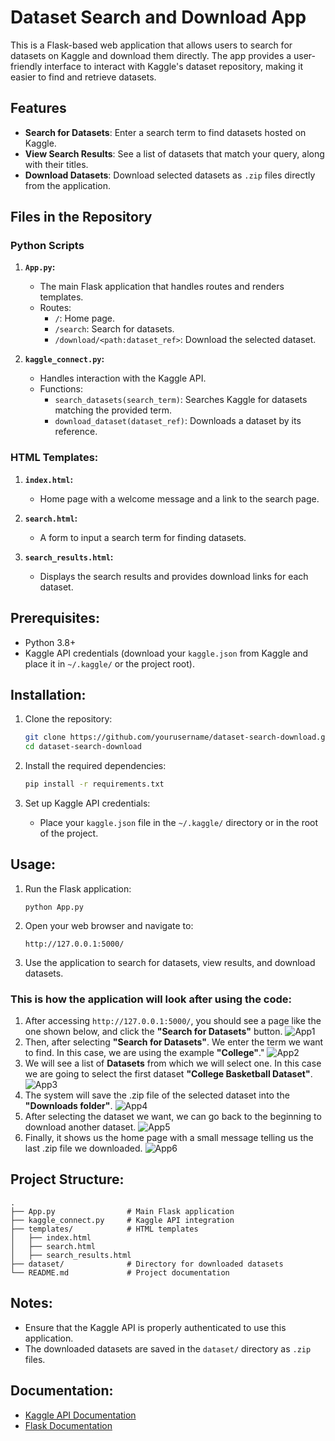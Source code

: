 # Dataset Search and Download App

This is a Flask-based web application that allows users to search for datasets on Kaggle and download them directly. The app provides a user-friendly interface to interact with Kaggle's dataset repository, making it easier to find and retrieve datasets.

## Features

- **Search for Datasets**: Enter a search term to find datasets hosted on Kaggle.
- **View Search Results**: See a list of datasets that match your query, along with their titles.
- **Download Datasets**: Download selected datasets as `.zip` files directly from the application.

## Files in the Repository

### Python Scripts 

1. **`App.py`:**
   - The main Flask application that handles routes and renders templates.
   - Routes:
     - `/`: Home page.
     - `/search`: Search for datasets.
     - `/download/<path:dataset_ref>`: Download the selected dataset.

2. **`kaggle_connect.py`:**
   - Handles interaction with the Kaggle API.
   - Functions:
     - `search_datasets(search_term)`: Searches Kaggle for datasets matching the provided term.
     - `download_dataset(dataset_ref)`: Downloads a dataset by its reference.

### HTML Templates:

1. **`index.html`:**
   - Home page with a welcome message and a link to the search page.

2. **`search.html`:**
   - A form to input a search term for finding datasets.

3. **`search_results.html`:**
   - Displays the search results and provides download links for each dataset.

## Prerequisites:

- Python 3.8+
- Kaggle API credentials (download your `kaggle.json` from Kaggle and place it in `~/.kaggle/` or the project root).

## Installation:

1. Clone the repository:
   ```bash
   git clone https://github.com/yourusername/dataset-search-download.git
   cd dataset-search-download
   ```

2. Install the required dependencies:
   ```bash
   pip install -r requirements.txt
   ```

3. Set up Kaggle API credentials:
   - Place your `kaggle.json` file in the `~/.kaggle/` directory or in the root of the project.

## Usage:

1. Run the Flask application:
   ```
   python App.py
   ```

2. Open your web browser and navigate to:
   ```
   http://127.0.0.1:5000/
   ```

3. Use the application to search for datasets, view results, and download datasets.

### This is how the application will look after using the code:

1. After accessing `http://127.0.0.1:5000/`, you should see a page like the one shown below, and click the **"Search for Datasets"** button.
![App1](./images/0.png)
2. Then, after selecting **"Search for Datasets"**. We enter the term we want to find. In this case, we are using the example **"College"**."
![App2](./images/2.png)
3. We will see a list of **Datasets** from which we will select one. In this case we are going to select the first dataset **"College Basketball Dataset"**.
![App3](./images/3.png)
4. The system will save the .zip file of the selected dataset into the **"Downloads folder"**.
![App4](./images/4.png)
5. After selecting the dataset we want, we can go back to the beginning to download another dataset.
![App5](./images/5.png)
6. Finally, it shows us the home page with a small message telling us the last .zip file we downloaded.
![App6](./images/6.png)

## Project Structure:

```
.
├── App.py                # Main Flask application
├── kaggle_connect.py     # Kaggle API integration
├── templates/            # HTML templates
│   ├── index.html
│   ├── search.html
│   ├── search_results.html
├── dataset/              # Directory for downloaded datasets
└── README.md             # Project documentation
```

## Notes:

- Ensure that the Kaggle API is properly authenticated to use this application.
- The downloaded datasets are saved in the `dataset/` directory as `.zip` files.

## Documentation:

- [Kaggle API Documentation](https://github.com/Kaggle/kaggle-api)
- [Flask Documentation](https://flask.palletsprojects.com/en/stable/)